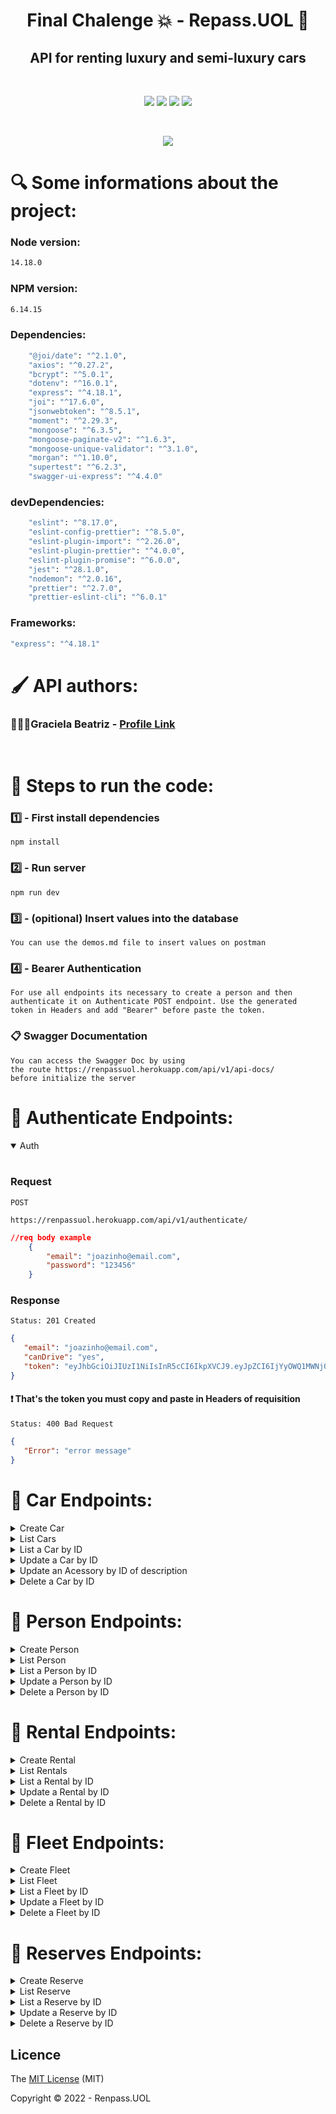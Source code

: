 <h1 align="center">Final Chalenge 💥 - Repass.UOL 🚙</h1> 

<h2 align="center"> API for renting luxury and semi-luxury cars </h2>
</br>
<p align="center">
 <img src="https://img.shields.io/badge/JavaScript-323330?style=for-the-badge&logo=javascript&logoColor=F7DF1E"/>
 <img src="https://img.shields.io/badge/Node.js-43853D?style=for-the-badge&logo=node.js&logoColor=white"/>
 <img src="https://img.shields.io/badge/MongoDB-4EA94B?style=for-the-badge&logo=mongodb&logoColor=white"/>
 <img src="https://img.shields.io/badge/Express.js-404D59?style=for-the-badge"/>
</p>
</br>
<p align="center">
<img src="http://img.shields.io/static/v1?label=STATUS&message=%20DEVELOPING&color=&style=for-the-badge"/>
</p>

<h1 align> 🔍 Some informations about the project: </h1>

### Node version:
```bash
14.18.0
```
### NPM version:
```bash
6.14.15
```
### Dependencies:
```bash
    "@joi/date": "^2.1.0",
    "axios": "^0.27.2",
    "bcrypt": "^5.0.1",
    "dotenv": "^16.0.1",
    "express": "^4.18.1",
    "joi": "^17.6.0",
    "jsonwebtoken": "^8.5.1",
    "moment": "^2.29.3",
    "mongoose": "^6.3.5",
    "mongoose-paginate-v2": "^1.6.3",
    "mongoose-unique-validator": "^3.1.0",
    "morgan": "^1.10.0",
    "supertest": "^6.2.3",
    "swagger-ui-express": "^4.4.0"
```

### devDependencies:
```bash
    "eslint": "^8.17.0",
    "eslint-config-prettier": "^8.5.0",
    "eslint-plugin-import": "^2.26.0",
    "eslint-plugin-prettier": "^4.0.0",
    "eslint-plugin-promise": "^6.0.0",
    "jest": "^28.1.0",
    "nodemon": "^2.0.16",
    "prettier": "^2.7.0",
    "prettier-eslint-cli": "^6.0.1"
```

### Frameworks:
```bash
"express": "^4.18.1"
```

<h1 align=> 🖌️ API authors: </h1>

### 👩🏾‍💻Graciela Beatriz - [Profile Link](https://github.com/gracicomc)
</br>

<h1> 👣 Steps to run the code: </h1>

### 1️⃣ - First install dependencies

    npm install

### 2️⃣ - Run server

    npm run dev

### 3️⃣ - (opitional) Insert values into the database

    You can use the demos.md file to insert values on postman 

### 4️⃣ - Bearer Authentication

    For use all endpoints its necessary to create a person and then
    authenticate it on Authenticate POST endpoint. Use the generated 
    token in Headers and add "Bearer" before paste the token.

### 📋 Swagger Documentation

    You can access the Swagger Doc by using
    the route https://renpassuol.herokuapp.com/api/v1/api-docs/
    before initialize the server


<h1 align> 📁 Authenticate Endpoints: </h1>

<details open>
<summary>Auth</summary>
<br>

### Request

`POST`

    https://renpassuol.herokuapp.com/api/v1/authenticate/ 
    
    
```json
//req body example
    {
        "email": "joazinho@email.com",
        "password": "123456"
    }
``` 
### Response

`Status: 201 Created`

 ```json
{
    "email": "joazinho@email.com",
    "canDrive": "yes",
    "token": "eyJhbGciOiJIUzI1NiIsInR5cCI6IkpXVCJ9.eyJpZCI6IjYyOWQ1MWNjOWE3OGM0MTRlN2NhYjZmNSIsImlhdCI6MTY1NDQ4ODc2NCwiZXhwIjoxNjU0NTc1MTY0fQ.7OM35NEznykrb4KwYpDhTJAY7fPhXCXaMV5xKH3g3cs"
}

 ```
#### ❗ That's the token you must copy and paste in Headers of requisition
    
    
`Status: 400 Bad Request`
 ```json
{
    "Error": "error message"
}
 ```
</details>

<h1 align> 📁 Car Endpoints: </h1>

<details>
<summary>Create Car</summary>
<br>

### Request

`POST`

    https://renpassuol.herokuapp.com/api/v1/car/ 
    
    
```json
//req body example
{
  "model": "S10 2.8",
  "type": "sedan",
  "brand": "GM",
  "color": "branco",
  "year": "2021",
  "accessories": [
    {
      "description": "Ar-condicionado"
    },
    {
      "description": "Dir. Hidráulica"
    }
  ],
  "passengersQtd": 5
}
``` 
    
### Response

`Status: 201 Created`

 ```json
    {
        "model": "S10 2.8",
        "type": "sedan",
        "brand": "GM",
        "color": "branco",
        "year": "2021",
        "accessories": [
            {
                "description": "Ar-condicionado"
                 "_id": "629d4cd99a78c414e7cab6d1"
            },
            {
                "description": "Dir. Hidráulica"
                "_id": "629d4cd99a78c443e7cab6d1"
            }
        ],
        "passengersQtd": 5,
        "_id": "629d4cd99a78c414e7cab6f1"
}
 ```
    
    
`Status: 400 Bad Request`
 ```json
{
    "Error": "error message"
}
 ```
</details>

<details>
<summary>List Cars</summary>
<br>

### Request

`GET`

    https://renpassuol.herokuapp.com/api/v1/car/

`You can customize the pagination using query parameters`

```json
example:
page: 2
perPage: 5
``` 
    
### Response

`Status: 200 OK`

 ```json
 {
    "vehicles": [
        {
            "model": "S10 2.8",
            "type": "sedan",
            "brand": "GM",
            "color": "branco",
            "year": "2021",
            "accessories": [
                {
                    "description": "Ar-condicionado"
                    "_id": "629d4cd99a78c414e7cab6d1"
                },
                {
                    "description": "Dir. Hidráulica"
                    "_id": "629d4cd99a78c443e7cab6d1"
                }
            ],
        "passengersQtd": 5,
        "_id": "629d4cd99a78c414e7cab6f1"
        }
    ],
    "total": 1,
    "offset": 1,
    "limit": 100,
    "offsets": 1
}
 ```
    
`Status: 400 Bad Request`
 ```json
{
    "Error": "error message"
}
 ```
</details>

<details>
<summary>List a Car by ID</summary>
<br>

### Request

`GET`

    https://renpassuol.herokuapp.com/api/v1/car/:id
    
### Response

`Status: 200 OK`

 ```json
    {
        "model": "S10 2.8",
        "type": "sedan",
        "brand": "GM",
        "color": "branco",
        "year": "2021",
        "accessories": [
            {
                "description": "Ar-condicionado"
                 "_id": "629d4cd99a78c414e7cab6d1"
            },
            {
                "description": "Dir. Hidráulica"
                "_id": "629d4cd99a78c443e7cab6d1"
            }
        ],
        "passengersQtd": 5,
        "_id": "629d4cd99a78c414e7cab6f1"
}
 ```
    
`Status: 400 Bad Request`
 ```json
{
    "Error": "error message"
}
 ```
</details>

<details>
<summary>Update a Car by ID</summary>
<br>

### Request

`PATCH`

    https://renpassuol.herokuapp.com/api/v1/car/:id

 ```json
{
     "color": "verde"
}
 ```
    
### Response

`Status: 200 OK`
```json

    {
        "model": "S10 2.8",
        "type": "sedan",
        "brand": "GM",
        "color": "verde",
        "year": "2021",
        "accessories": [
            {
                "description": "Ar-condicionado"
                 "_id": "629d4cd99a78c414e7cab6d1"
            },
            {
                "description": "Dir. Hidráulica"
                "_id": "629d4cd99a78c443e7cab6d1"
            }
        ],
        "passengersQtd": 5,
        "_id": "629d4cd99a78c414e7cab6f1"
}
```
    
`Status: 400 Bad Request`
 ```json
{
    "Error": "error message"
}
 ```

</details>

<details>
<summary>Update an Acessory by ID of description</summary>

### Request

`PATCH`

    https://renpassuol.herokuapp.com/api/v1/car/:id/accessories/:accessoriesId

 ```json
{
     "description": "Câmbio Automático"
}
 ```
    
### Response

`Status: 200 OK`
```json
    {
        "model": "S10 2.8",
        "type": "sedan",
        "brand": "GM",
        "color": "verde",
        "year": "2021",
        "accessories": [
            {
                "description": "Câmbio Automático"
                 "_id": "629d4cd99a78c414e7cab6d1"
            },
            {
                "description": "Dir. Hidráulica"
                 "_id": "629d4d99a78c414e7cab6f1"
            }
        ],
        "passengersQtd": 5,
        "_id": "629d4cd99a78c414e7cab6f1"
}
```
    
`Status: 400 Bad Request`
 ```json
{
    "Error": "error message"
}
 ```
</details>

<details>
<summary>Delete a Car by ID</summary>
<br>

### Request

`DELETE`

    https://renpassuol.herokuapp.com/api/v1/car/:id
    
### Response

`Status: 204 No Content`

    
`Status: 400 Bad Request`
 ```json
{
    "Error": "error message"
}
 ```
</details>

<h1 align> 📁 Person Endpoints: </h1>

<details>
<summary>Create Person</summary>
<br>

### Request

`POST`

    https://renpassuol.herokuapp.com/api/v1/person/ 
    
    
```json
//req body example
{
  "name": "João Lopes",
  "cpf": "131.147.860-49",
  "birthDay": "03/03/1998",
  "email": "joazinho@email.com",
  "password": "123456",
  "canDrive": "yes"
}

``` 
    
### Response

`Status: 201 Created`

 ```json
{
    "name": "João Lopes",
    "cpf": "131.147.860-49",
    "birthDay": "03/03/1998",
    "email": "joazinho@email.com",
    "password": "$2b$10$YNHg1.71HVvbfpcfPwoBOuT6A460yM83kKgDOI6EiC2FBVD5QtTJG",
    "canDrive": "yes",
    "_id": "629d51cc9a78c414e7cab6f5"
}

 ```
     
`Status: 400 Bad Request`
 ```json
{
    "Error": "error message"
}
 ```
</details>

<details>
<summary>List Person</summary>
<br>

### Request

`GET`

    https://renpassuol.herokuapp.com/api/v1/person/

`You can customize the pagination using query parameters`

```json
example:
page: 2
perPage: 5
``` 
    
### Response

`Status: 200 OK`

 ```json
{
    "people": [
        {
            "_id": "629d51cc9a78c414e7cab6f5",
            "name": "João Lopes",
            "cpf": "131.147.860-49",
            "birthDay": "03/03/1998",
            "email": "joazinho@email.com",
            "password": "$2b$10$YNHg1.71HVvbfpcfPwoBOuT6A460yM83kKgDOI6EiC2FBVD5QtTJG",
            "canDrive": "yes"
        }
    ],
    "total": 1,
    "offset": 1,
    "limit": 100,
    "offsets": 1
}

 ```
    
    
`Status: 400 Bad Request`
 ```json
{
    "Error": "error message"
}
 ```
</details>

<details>
<summary>List a Person by ID</summary>
<br>

### Request

`GET`

    https://renpassuol.herokuapp.com/api/v1/person/:id
    
### Response

`Status: 200 OK`

 ```json
{
    "name": "João Lopes",
    "cpf": "131.147.860-49",
    "birthDay": "03/03/1998",
    "email": "joazinho@email.com",
    "password": "$2b$10$YNHg1.71HVvbfpcfPwoBOuT6A460yM83kKgDOI6EiC2FBVD5QtTJG",
    "canDrive": "yes",
    "_id": "629d51cc9a78c414e7cab6f5"
}
 ```
    
`Status: 400 Bad Request`
 ```json
{
    "Error": "error message"
}
 ```
</details>

<details>
<summary>Update a Person by ID</summary>
<br>

### Request

`PATCH`

    https://renpassuol.herokuapp.com/api/v1/person/:id

 ```json
{
     "name": "João Lopes Gomes"
}
 ```
    
### Response

`Status: 200 OK`
```json
{
    "name": "João Lopes Gomes",
    "cpf": "131.147.860-49",
    "birthDay": "03/03/1998",
    "email": "joazinho@email.com",
    "password": "$2b$10$YNHg1.71HVvbfpcfPwoBOuT6A460yM83kKgDOI6EiC2FBVD5QtTJG",
    "canDrive": "yes",
    "_id": "629d51cc9a78c414e7cab6f5"
}
```
    
`Status: 400 Bad Request`
 ```json
{
    "Error": "error message"
}
 ```
</details>

<details>
<summary>Delete a Person by ID</summary>
<br>

### Request

`DELETE`

    https://renpassuol.herokuapp.com/api/v1/person/:id
    
### Response

`Status: 204 No Content`

    
`Status: 400 Bad Request`
 ```json
{
    "Error": "error message"
}
 ```
</details>

<h1 align> 📁 Rental Endpoints: </h1>

<details>
<summary>Create Rental</summary>
<br>

### Request

`POST`

    https://renpassuol.herokuapp.com/api/v1/rental/ 
    
    
```json
//req body example
{
    "name": "Localiza Rent a Car",
    "cnpj": "50.261.481/0001-67",
    "activities": "Aluguel de Carros",
    "address": [
        {
            "zipCode": "96200-200",
            "number": "200",
            "isFilial": true
        }
    ]
}
``` 
    
### Response

`Status: 201 Created`

 ```json
{
    "_id": "62a91925d10cc4c0f9b70971",
    "name": "Localiza aí",
    "cnpj": "40.764.224/0001-94",
    "activities": "teste",
    "address": [
        {
            "zipCode": "96200-200",
            "street": "Rua General Canabarro",
            "number": 1234,
            "city": "Rio Grande",
            "district": "Centro",
            "state": "RS",
            "complement": "",
            "isFilial": false,
            "_id": "62a91b272af92ef23d601157"
        }
    ]
}
 ```
    
    
`Status: 400 Bad Request`
 ```json
{
    "Error": "error message"
}
 ```
</details>

<details>
<summary> List Rentals </summary>
<br>

### Request

`GET`

    https://renpassuol.herokuapp.com/api/v1/rental/

`You can customize the pagination using query parameters`

```json
example:
page: 2
perPage: 5
``` 
    
### Response

`Status: 200 OK`

 ```json
{
    "rentals": [
        {
            "_id": "62a91925d10cc4c0f9b70971",
            "name": "Localiza aí",
            "cnpj": "40.764.224/0001-94",
            "activities": "teste",
            "address": [
                {
                    "zipCode": "96200-200",
                    "street": "Rua General Canabarro",
                    "number": 1234,
                    "city": "Rio Grande",
                    "district": "Centro",
                    "state": "RS",
                    "complement": "",
                    "isFilial": false,
                    "_id": "62a91b272af92ef23d601157"
                }
            ]
        }
    ],
    "total": 2,
    "offset": 1,
    "limit": 10,
    "offsets": 1
}
 ```
    
    
`Status: 400 Bad Request`
 ```json
{
    "Error": "error message"
}
 ```
</details>

<details>
<summary>List a Rental by ID</summary>
<br>

### Request

`GET`

    https://renpassuol.herokuapp.com/api/v1/rental/:id
    
### Response

`Status: 200 OK`

 ```json
        {
            "_id": "62a91925d10cc4c0f9b70971",
            "name": "Localiza aí",
            "cnpj": "40.764.224/0001-94",
            "activities": "teste",
            "address": [
                {
                    "zipCode": "96200-200",
                    "street": "Rua General Canabarro",
                    "number": 1234,
                    "city": "Rio Grande",
                    "district": "Centro",
                    "state": "RS",
                    "complement": "",
                    "isFilial": false,
                    "_id": "62a91b272af92ef23d601157"
                }
            ]
        }
 ```
    
`Status: 400 Bad Request`
 ```json
{
    "Error": "error message"
}
 ```
</details>

<details>
<summary>Update a Rental by ID</summary>
<br>

### Request

`PATCH`

    https://renpassuol.herokuapp.com/api/v1/rental/:id

 ```json
{
     "name": "Localiza"
}
 ```
    
### Response

`Status: 200 OK`
```json
        {
            "_id": "62a91925d10cc4c0f9b70971",
            "name": "Localiza",
            "cnpj": "40.764.224/0001-94",
            "activities": "teste",
            "address": [
                {
                    "zipCode": "96200-200",
                    "street": "Rua General Canabarro",
                    "number": 1234,
                    "city": "Rio Grande",
                    "district": "Centro",
                    "state": "RS",
                    "complement": "",
                    "isFilial": false,
                    "_id": "62a91b272af92ef23d601157"
                }
            ]
        }
```
    
`Status: 400 Bad Request`
 ```json
{
    "Error": "error message"
}
 ```
</details>

<details>
<summary>Delete a Rental by ID</summary>
<br>

### Request

`DELETE`

    https://renpassuol.herokuapp.com/api/v1/rental/:id
    
### Response

`Status: 204 No Content`

    
`Status: 400 Bad Request`
 ```json
{
    "Error": "error message"
}
 ```
</details>

<h1 align> 📁 Fleet Endpoints: </h1>

<details>
<summary>Create Fleet</summary>
<br>

### Request

`POST`

    https://renpassuol.herokuapp.com/api/v1/rental/:rentalId/fleet/ 
    
    
```json
//req body example
{
    "id_car": "62b0ba0be023cf8d212ad608",
    "status": "available",
    "daily_value": 100,
    "plate": "MVJ8782"
}

``` 
    
### Response

`Status: 201 Created`

 ```json
{
    "id_car": "62b0ba0be023cf8d212ad608",
    "id_rental": "<rentalId>",
    "status": "available",
    "daily_value": 100,
    "plate": "MVJ8782",
    "_id": "62b294a58ed0d260a4ab1959"
}

 ```
     
`Status: 400 Bad Request`
 ```json
{
    "Error": "error message"
}
 ```
</details>

<details>
<summary>List Fleet</summary>
<br>

### Request

`GET`

    https://renpassuol.herokuapp.com/api/v1/rental/:rentalId/fleet/
 
    
### Response

`Status: 200 OK`

 ```json
{
    "docs": [
        {
            "id_car": "62b0ba0be023cf8d212ad608",
            "id_rental": "<rentalId>",
            "status": "available",
            "daily_value": 100,
            "plate": "MVJ8782",
            "_id": "62b294a58ed0d260a4ab1959"
        }
    ],
    "total": 1,
    "offset": 1,
    "limit": 100,
    "offsets": 1
}

 ```
    
    
`Status: 400 Bad Request`
 ```json
{
    "Error": "error message"
}
 ```
</details>

<details>
<summary>List a Fleet by ID</summary>
<br>

### Request

`GET`

    https://renpassuol.herokuapp.com/api/v1/rental/:rentalId/fleet/:id
    
### Response

`Status: 200 OK`

 ```json
{
    "id_car": "62b0ba0be023cf8d212ad608",
    "id_rental": "62b1aef535fbee026c1b552d",
    "status": "available",
    "daily_value": 100,
    "plate": "MVJ8782",
    "_id": "62b294a58ed0d260a4ab1959"
}
 ```
    
`Status: 400 Bad Request`
 ```json
{
    "Error": "error message"
}
 ```
</details>

<details>
<summary>Update a Fleet by ID</summary>
<br>

### Request

`PATCH`

    https://renpassuol.herokuapp.com/api/v1/rental/:rentalId/fleet/:id

 ```json
{
     "status": "unavailable"
}
 ```
    
### Response

`Status: 200 OK`
```json
{
    "id_car": "62b0ba0be023cf8d212ad608",
    "id_rental": "<rentalId>",
    "status": "unavailable",
    "daily_value": 100,
    "plate": "MVJ8782",
    "_id": "62b294a58ed0d260a4ab1959"
}
```
    
`Status: 400 Bad Request`
 ```json
{
    "Error": "error message"
}
 ```
</details>

<details>
<summary>Delete a Fleet by ID</summary>
<br>

### Request

`DELETE`

    https://renpassuol.herokuapp.com/api/v1/rental/:rentalId/fleet/:id
    
### Response

`Status: 204 No Content`

    
`Status: 400 Bad Request`
 ```json
{
    "Error": "error message"
}
 ```
</details>

<h1 align> 📁 Reserves Endpoints: </h1>

<details>
<summary>Create Reserve</summary>
<br>

### Request

`POST`

    https://renpassuol.herokuapp.com/api/v1/rental/:rentalId/reserve/ 
    
    
```json
//req body example
{
    "id_user": "62b1d6e27b943caf405128d1",
    "date_start": "10/11/2021",
    "date_end": "12/11/2021",
    "id_car": "62b0ba0be023cf8d212ad608"
}

``` 
    
### Response

`Status: 201 Created`

 ```json
{
    "id_user": "62b1d6e27b943caf405128d1",
    "date_start": "10/11/2021",
    "date_end": "12/11/2021",
    "id_car": "62b0ba0be023cf8d212ad608",
    "id_rental": "<rentalId>",
    "final_value": "200",
    "_id": "62b29ca6088a82cd83d47cc4"
}

 ```
     
`Status: 400 Bad Request`
 ```json
{
    "Error": "error message"
}
 ```
</details>

<details>
<summary>List Reserve</summary>
<br>

### Request

`GET`

    https://renpassuol.herokuapp.com/api/v1/rental/:rentalId/reserve/
 
    
### Response

`Status: 200 OK`

 ```json
{
    "docs": [
        {
            "id_user": "62b1d6e27b943caf405128d1",
            "date_start": "10/11/2021",
            "date_end": "12/11/2021",
            "id_car": "62b0ba0be023cf8d212ad608",
            "id_rental": "<rentalId>",
            "final_value": "200",
            "_id": "62b29ca6088a82cd83d47cc4"
        }
    ],
    "total": 1,
    "offset": 1,
    "limit": 100,
    "offsets": 1
}

 ```
    
    
`Status: 400 Bad Request`
 ```json
{
    "Error": "error message"
}
 ```
</details>

<details>
<summary>List a Reserve by ID</summary>
<br>

### Request

`GET`

    https://renpassuol.herokuapp.com/api/v1/rental/:rentalId/reserve/:id
    
### Response

`Status: 200 OK`

 ```json
    {
        "id_user": "62b1d6e27b943caf405128d1",
        "date_start": "10/11/2021",
        "date_end": "12/11/2021",
        "id_car": "62b0ba0be023cf8d212ad608",
        "id_rental": "<rentalId>",
        "final_value": "200",
        "_id": "62b29ca6088a82cd83d47cc4"
    }
 ```
    
`Status: 400 Bad Request`
 ```json
{
    "Error": "error message"
}
 ```
</details>

<details>
<summary>Update a Reserve by ID</summary>
<br>

### Request

`PATCH`

    https://renpassuol.herokuapp.com/api/v1/rental/:rentalId/reserve/:id

 ```json
    {
        "date_start": "13/11/2021",
        "date_end": "15/11/2021",
    }
 ```
    
### Response

`Status: 200 OK`
```json
{
    "id_user": "62b1d6e27b943caf405128d1",
    "date_start": "13/11/2021",
    "date_end": "15/11/2021",
    "id_car": "62b0ba0be023cf8d212ad608",
    "id_rental": "<rentalId>",
    "final_value": "200",
    "_id": "62b29ca6088a82cd83d47cc4"
}
```
    
`Status: 400 Bad Request`
 ```json
{
    "Error": "error message"
}
 ```
</details>

<details>
<summary>Delete a Reserve by ID</summary>
<br>

### Request

`DELETE`

    https://renpassuol.herokuapp.com/api/v1/rental/:rentalId/Reserve/:id
    
### Response

`Status: 204 No Content`

    
`Status: 400 Bad Request`
 ```json
{
    "Error": "error message"
}
 ```
</details>


## Licence

The [MIT License]() (MIT)

Copyright :copyright: 2022 - Renpass.UOL

